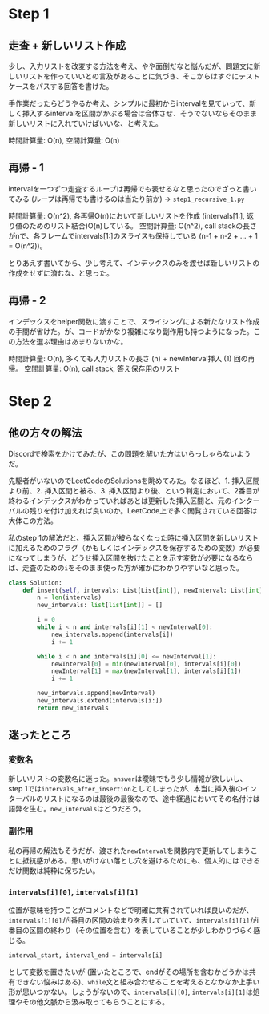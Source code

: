 # Step 1

## 走査 + 新しいリスト作成

少し、入力リストを改変する方法を考え、やや面倒だなと悩んだが、問題文に新しいリストを作っていいとの言及があることに気づき、そこからはすぐにテストケースをパスする回答を書けた。

手作業だったらどうやるか考え、シンプルに最初からintervalを見ていって、新しく挿入するintervalを区間がかぶる場合は合体させ、そうでないならそのまま新しいリストに入れていけばいいな、と考えた。

時間計算量: O(n), 空間計算量: O(n)

## 再帰 - 1

intervalを一つずつ走査するループは再帰でも表せるなと思ったのでざっと書いてみる (ループは再帰でも書けるのは当たり前か) -> `step1_recursive_1.py`

時間計算量: O(n^2), 各再帰O(n)において新しいリストを作成 (intervals[1:], 返り値のためのリスト結合)O(n)している。
空間計算量: O(n^2), call stackの長さがnで、各フレームでintervals[1:]のスライスも保持している (n-1 + n-2 + ... + 1 = O(n^2))。

とりあえず書いてから、少し考えて、インデックスのみを渡せば新しいリストの作成をせずに済むな、と思った。

## 再帰 - 2

インデックスをhelper関数に渡すことで、スライシングによる新たなリスト作成の手間が省けた。が、コードがかなり複雑になり副作用も持つようになった。この方法を選ぶ理由はあまりないかな。

時間計算量: O(n), 多くても入力リストの長さ (n) + newInterval挿入 (1) 回の再帰。
空間計算量: O(n), call stack, 答え保存用のリスト

# Step 2

## 他の方々の解法

Discordで検索をかけてみたが、この問題を解いた方はいらっしゃらないようだ。

先駆者がいないのでLeetCodeのSolutionsを眺めてみた。なるほど、1. 挿入区間より前、2. 挿入区間と被る、3. 挿入区間より後、という判定において、2番目が終わるインデックスがわかっていればあとは更新した挿入区間と、元のインターバルの残りを付け加えれば良いのか。LeetCode上で多く閲覧されている回答は大体この方法。

私のstep 1の解法だと、挿入区間が被らなくなった時に挿入区間を新しいリストに加えるためのフラグ（かもしくはインデックスを保存するための変数）が必要になってしまうが、どうせ挿入区間を抜けたことを示す変数が必要になるならば、走査のための`i`をそのまま使った方が確かにわかりやすいなと思った。

```python
class Solution:
    def insert(self, intervals: List[List[int]], newInterval: List[int]) -> List[List[int]]:
        n = len(intervals)
        new_intervals: list[list[int]] = []

        i = 0
        while i < n and intervals[i][1] < newInterval[0]:
            new_intervals.append(intervals[i])
            i += 1

        while i < n and intervals[i][0] <= newInterval[1]:
            newInterval[0] = min(newInterval[0], intervals[i][0])
            newInterval[1] = max(newInterval[1], intervals[i][1])
            i += 1

        new_intervals.append(newInterval)
        new_intervals.extend(intervals[i:])
        return new_intervals
```

## 迷ったところ

### 変数名

新しいリストの変数名に迷った。`answer`は曖昧でもう少し情報が欲しいし、step 1では`intervals_after_insertion`としてしまったが、本当に挿入後のインターバルのリストになるのは最後の最後なので、途中経過においてその名付けは語弊を生む。`new_intervals`はどうだろう。

### 副作用

私の再帰の解法もそうだが、渡された`newInterval`を関数内で更新してしまうことに抵抗感がある。思いがけない落とし穴を避けるためにも、個人的にはできるだけ関数は純粋に保ちたい。

### `intervals[i][0]`, `intervals[i][1]`

位置が意味を持つことがコメントなどで明確に共有されていれば良いのだが、`intervals[i][0]`がi番目の区間の始まりを表していていて、`intervals[i][1]`がi番目の区間の終わり（その位置を含む）を表していることが少しわかりづらく感じる。

```python
interval_start, interval_end = intervals[i]
```

として変数を置きたいが (置いたところで、endがその場所を含むかどうかは共有できない悩みはある)、`while`文と組み合わせることを考えるとなかなか上手い形が思いつかない。しょうがないので、`intervals[i][0]`, `intervals[i][1]`は処理やその他文脈から汲み取ってもらうことにする。
